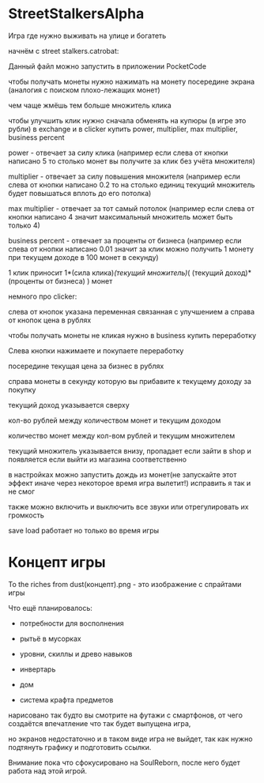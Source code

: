 # StreetStalkersAlpha
 
Игра где нужно выживать на улице и богатеть

начнём с street stalkers.catrobat:

Данный файл можно запустить в приложении PocketCode

чтобы получать монеты нужно нажимать на монету посередине экрана (аналогия с поиском плохо-лежащих монет)

чем чаще жмёшь тем больше множитель клика

чтобы улучшить клик нужно сначала обменять на купюры (в игре это рубли) в exchange и в clicker купить power, multiplier, max multiplier, business percent

power - отвечает за силу клика (например если слева от кнопки написано 5 то столько монет вы получите за клик без учёта множителя)

multiplier - отвечает за силу повышения множителя (например если слева от кнопки написано 0.2 то на столько единиц текущий множитель будет повышаться вплоть до его потолка)

max multiplier - отвечает за тот самый потолок (например если слева от кнопки написано 4 значит максимальный множитель может быть только 4)

business percent - отвечает за проценты от бизнеса (например если слева от кнопки написано 0.01 значит за клик можно получить 1 монету при текущем доходе в 100 монет в секунду)

1 клик приносит 1*(сила клика)*(текущий множитель)*( (текущий доход)*(проценты от бизнеса) ) монет

немного про clicker:

слева от кнопок указана переменная связанная с улучшением а справа от кнопок цена в рублях

чтобы получать монеты не кликая нужно в business купить переработку

Слева кнопки нажимаете и покупаете переработку

посередине текущая цена за бизнес в рублях

справа монеты в секунду которую вы прибавите к текущему доходу за покупку

текущий доход указывается сверху

кол-во рублей между количеством монет и текущим доходом

количество монет между кол-вом рублей и текущим множителем

текущий множитель указывается внизу, пропадает если зайти в shop и появляется если выйти из магазина соответственно

в настройках можно запустить дождь из монет(не запускайте этот эффект иначе через некоторое время игра вылетит!) исправить я так и не смог

также можно включить и выключить все звуки или отрегулировать их громкость

save load работает но только во время игры

# Концепт игры

To the riches from dust(концепт).png - это изображение с спрайтами игры

Что ещё планировалось: 

- потребности для восполнения

- рытьё в мусорках

- уровни, скиллы и древо навыков

- инвертарь

- дом

- система крафта предметов

нарисовано так будто вы смотрите на футажи с смартфонов, от чего создаётся впечатление что так будет выпущена игра, 

но экранов недостаточно и в таком виде игра не выйдет, так как нужно подтянуть графику и подготовить ссылки.

Внимание пока что сфокусировано на SoulReborn, после него будет работа над этой игрой.